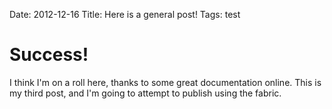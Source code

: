 Date: 2012-12-16
Title: Here is a general post!
Tags: test

# Success!

I think I'm on a roll here, thanks to some great documentation online. This is my third post, and I'm going to attempt to publish using the fabric.